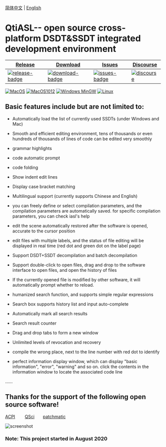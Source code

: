 [简体中文](https://github.com/ic005k/QtiASL/blob/master/READMe-cn.md) | [English](https://github.com/ic005k/QtiASL/blob/master/README.md)

# QtiASL-- open source cross-platform DSDT&SSDT integrated development environment

| [Release][release-link]|[Download][download-link]|[Issues][issues-link]|[Discourse][discourse-link]|
|-----------------|-----------------|-----------------|-----------------|
|[![release-badge](https://img.shields.io/github/release/ic005k/QtiASL.svg?style=flat-square "Release status")](https://github.com/ic005k/QtiASL/releases "Release status") | [![download-badge](https://img.shields.io/github/downloads/ic005k/QtiASL/total.svg?style=flat-square "Download status")](https://github.com/ic005k/QtiASL/releases/latest "Download status")|[![issues-badge](https://img.shields.io/badge/github-issues-red.svg?maxAge=60 "Issues")](https://github.com/ic005k/QtiASL/issues "Issues")|[![discourse](https://img.shields.io/badge/forum-discourse-orange.svg)](https://www.insanelymac.com/forum/topic/344860-open-source-cross-platform-dsdtssdt-ide/)|

[![MacOS](https://github.com/ic005k/QtiASL/actions/workflows/macos.yml/badge.svg)](https://github.com/ic005k/QtiASL/actions/workflows/macos.yml)    [![MacOS1012](https://github.com/ic005k/QtiASL/actions/workflows/macos1012.yml/badge.svg)](https://github.com/ic005k/QtiASL/actions/workflows/macos1012.yml)    [![Windows MinGW](https://github.com/ic005k/QtiASL/actions/workflows/windows-mingw.yml/badge.svg)](https://github.com/ic005k/QtiASL/actions/workflows/windows-mingw.yml)    [![Linux](https://github.com/ic005k/QtiASL/actions/workflows/ubuntu.yml/badge.svg)](https://github.com/ic005k/QtiASL/actions/workflows/ubuntu.yml)

[download-link]: https://github.com/ic005k/QtiASL/releases/latest "Download status"
[download-badge]: https://img.shields.io/github/downloads/ic005k/QtiASL/total.svg?style=flat-square "Download status"

[release-link]: https://github.com/ic005k/QtiASL/releases "Release status"
[release-badge]: https://img.shields.io/github/release/ic005k/QtiASL.svg?style=flat-square "Release status"

[issues-link]: https://github.com/ic005k/QtiASL/issues "Issues"
[issues-badge]: https://img.shields.io/badge/github-issues-red.svg?maxAge=60 "Issues"

[discourse-link]: https://www.insanelymac.com/forum/topic/344860-open-source-cross-platform-dsdtssdt-ide/

## Basic features include but are not limited to:

* Automatically load the list of currently used SSDTs (under Windows and Mac)

* Smooth and efficient editing environment, tens of thousands or even hundreds of thousands of lines of code can be edited very smoothly

* grammar highlights

* code automatic prompt

* code folding

* Show indent edit lines

* Display case bracket matching

* Multilingual support (currently supports Chinese and English)

* you can freely define or select compilation parameters, and the compilation parameters are automatically saved. for specific compilation parameters, you can check iasl's help

* edit the scene automatically restored after the software is opened, accurate to the cursor position

* edit files with multiple labels, and the status of file editing will be displayed in real time (red dot and green dot on the label page)

* Support DSDT+SSDT decompilation and batch decompilation

* Support double-click to open files, drag and drop to the software interface to open files, and open the history of files

* If the currently opened file is modified by other software, it will automatically prompt whether to reload.

* humanized search function, and supports simple regular expressions

* Search box supports history list and input auto-complete

* Automatically mark all search results

* Search result counter

* Drag and drop tabs to form a new window

* Unlimited levels of revocation and recovery

* compile the wrong place, next to the line number with red dot to identify

* perfect information display window, which can display "basic information", "error", "warning" and so on. click the contents in the information window to locate the associated code line

......

## Thanks for the support of the following open source software!

[ACPI](https://acpica.org/source)&nbsp; &nbsp; &nbsp; &nbsp; [QSci](https://riverbankcomputing.com/software/qscintilla/download) &nbsp; &nbsp; &nbsp; [patchmatic](https://github.com/RehabMan/OS-X-MaciASL-patchmatic)


![screenshot](https://github.com/ic005k/qtiasl/blob/master/qtiasl.png)

### Note: This project started in August 2020
